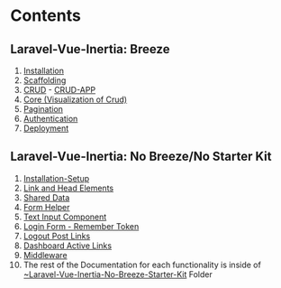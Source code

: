 # Contents

## Laravel-Vue-Inertia: Breeze
1. [Installation](./INSTALLATION.md)
2. [Scaffolding](./1-laravel11-vue3js-inertia-breeze-scaffolding/)
3. [CRUD](./CRUD.md) - [CRUD-APP](./2-L11V3IB-Crud/)
4. [Core (Visualization of Crud)](./CORE.md)
5. [Pagination](./PAGINATION.md)
6. [Authentication](./AUTHENTICATION.md)
7. [Deployment](./DEPLOYMENT.md)

## Laravel-Vue-Inertia: No Breeze/No Starter Kit

1. [Installation-Setup](./~Laravel-Vue-Inertia-No-Breeze-Starter-Kit/INSTALLATION-SETUP.md)
2. [Link and Head Elements](./~Laravel-Vue-Inertia-No-Breeze-Starter-Kit/LINK-HEAD-ELEMENTS.md)
3. [Shared Data](./~Laravel-Vue-Inertia-No-Breeze-Starter-Kit/SHARED-DATA.md)
4. [Form Helper](./~Laravel-Vue-Inertia-No-Breeze-Starter-Kit/FORM-HELPER.md)
5. [Text Input Component](./~Laravel-Vue-Inertia-No-Breeze-Starter-Kit/TEXT-INPUT-COMPONENT.md)
6. [Login Form - Remember Token](./~Laravel-Vue-Inertia-No-Breeze-Starter-Kit/LOGIN-FORM.md)
7. [Logout Post Links](./~Laravel-Vue-Inertia-No-Breeze-Starter-Kit/LOGOUT-POST-LINKS.md)
8. [Dashboard Active Links](./~Laravel-Vue-Inertia-No-Breeze-Starter-Kit/DASHBOARD-ACTIVE-LINKS.md)
9. [Middleware](./~Laravel-Vue-Inertia-No-Breeze-Starter-Kit/MIDDLEWARE.md)
10. The rest of the Documentation for each functionality 
is inside of [~Laravel-Vue-Inertia-No-Breeze-Starter-Kit](./~Laravel-Vue-Inertia-No-Breeze-Starter-Kit/) Folder